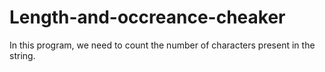 # Length-and-occreance-cheaker
In this program, we need to count the number of characters present in the string.
